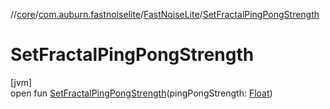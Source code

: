 //[core](../../../index.md)/[com.auburn.fastnoiselite](../index.md)/[FastNoiseLite](index.md)/[SetFractalPingPongStrength](-set-fractal-ping-pong-strength.md)

# SetFractalPingPongStrength

[jvm]\
open fun [SetFractalPingPongStrength](-set-fractal-ping-pong-strength.md)(pingPongStrength: [Float](https://kotlinlang.org/api/latest/jvm/stdlib/kotlin/-float/index.html))
